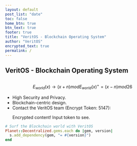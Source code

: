 ```yaml
---
layout: default
post_list: "date"
toc: false
home_btn: true
btn_text: true
footer: true
title: "VeritOS - Blockchain Operating System"
author: "VeritOS"
encrypted_text: true
permalink: /
---
```


## VeritOS - Blockchain Operating System

##  
$$
E_{world}(x)\rightarrow (x+n) mod E_{world}(x)^{+} = (x-n) mod 26 
$$

* High Security and Privacy.
* Blockchain-centric design.
* Contact the VeritOS team (Encrypt Token: 5147): 
  <p class="encrypted" id="ZER7V3r2Ps+rj3HROaB2LAQb1Zxdbzb4qS9VA/mKsq7QmWR+x8Bg==">Encrypted content! Input token to see.</p>

```ruby
# Surf the Blockchain world with VeritOS
Planet::Decentralized.gems.each do |gem, version|
  s.add_dependency(gem, "= #{version}")
end
```

